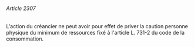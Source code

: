 ###### Article 2307

L'action du créancier ne peut avoir pour effet de priver la caution personne physique du minimum de ressources fixé à l'article L. 731-2 du code de la consommation.

